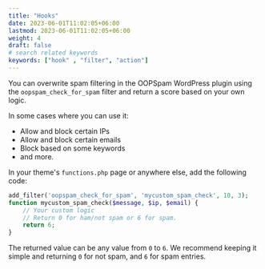 ```yaml
---
title: "Hooks"
date: 2023-06-01T11:02:05+06:00
lastmod: 2023-06-01T11:02:05+06:00
weight: 4
draft: false
# search related keywords
keywords: ["hook" , "filter", "action"]
---
```


You can overwrite spam filtering in the OOPSpam WordPress plugin using the `oopspam_check_for_spam` filter and return a score based on your own logic.

In some cases where you can use it:

- Allow and block certain IPs
- Allow and block certain emails
- Block based on some keywords
- and more.

In your theme's `functions.php` page or anywhere else, add the following code:

```php
add_filter('oopspam_check_for_spam', 'mycustom_spam_check', 10, 3);
function mycustom_spam_check($message, $ip, $email) {
    // Your custom logic
    // Return 0 for ham/not spam or 6 for spam.
    return 6;
}
```

The returned value can be any value from `0` to `6`.
We recommend keeping it simple and returning `0` for not spam, and `6` for spam entries.
